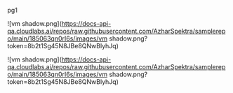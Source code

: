 pg1
<question source="labguidepage0013Umqf2LI" />
<question source="labguidepage001EjRFVVxp" />
<question source="labguidepage001cEXCmQqy" />
<question source="labguidepage001Rtz1gqFb" />


![vm shadow.png](https://docs-api-qa.cloudlabs.ai/repos/raw.githubusercontent.com/AzharSpektra/samplerepo/main/185063qn0rI6s/images/vm shadow.png?token=8b2t1Sg45N8JBe8QNwBlyhJq)

![vm shadow.png](https://docs-api-qa.cloudlabs.ai/repos/raw.githubusercontent.com/AzharSpektra/samplerepo/main/185063qn0rI6s/images/vm shadow.png?token=8b2t1Sg45N8JBe8QNwBlyhJq)